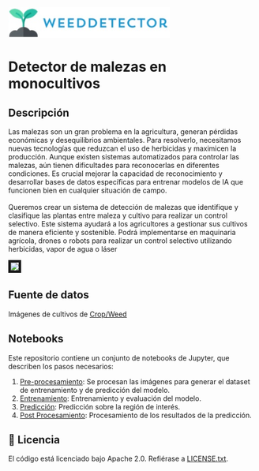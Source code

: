 ![Logo](images\logoweed.jpg)

# Detector de malezas en monocultivos

## Descripción

Las malezas son un gran problema en la agricultura, generan pérdidas económicas y desequilibrios ambientales.
Para resolverlo, necesitamos nuevas tecnologías que reduzcan el uso de herbicidas y maximicen la producción. 
Aunque existen sistemas automatizados para controlar las malezas, aún tienen dificultades para reconocerlas en diferentes condiciones. 
Es crucial mejorar la capacidad de reconocimiento y desarrollar bases de datos específicas para entrenar modelos de IA que funcionen bien en cualquier situación de campo.<br><br>
Queremos crear un sistema de detección de malezas que identifique y clasifique las plantas entre maleza y cultivo para realizar un control selectivo. 
Este sistema ayudará a los agricultores a gestionar sus cultivos de manera eficiente y sostenible. 
Podrá implementarse en maquinaria agrícola, drones o robots para realizar un control selectivo utilizando herbicidas, vapor de agua o láser


<div><img src="><img src="images\imagenReadme.jpg" border="5px solid red" height="300" caption="Detecciones de malezas y cultivos mediante el uso del modelo Yolo-V4" ></div>






## Fuente de datos

Imágenes de cultivos de [Crop/Weed](https://drive.google.com/drive/folders/1zpyWs7rDUHFCtOCNAvH5RueEvUVxL6OZ?usp=sharing)

## Notebooks

Este repositorio contiene un conjunto de notebooks de Jupyter, que describen los pasos necesarios:

1. [Pre-procesamiento](···): Se procesan las imágenes para generar el dataset de entrenamiento y de predicción del modelo.
2. [Entrenamiento](...): Entrenamiento y evaluación del modelo.
3. [Predicción](...): Predicción sobre la región de interés.
4. [Post Procesamiento](...): Procesamiento de los resultados de la predicción.


## :page_facing_up: Licencia

El código está licenciado bajo Apache 2.0. Refiérase a [LICENSE.txt](LICENSE.txt).
